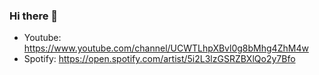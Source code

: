 ### Hi there 👋

 - Youtube: https://www.youtube.com/channel/UCWTLhpXBvl0g8bMhg4ZhM4w
 - Spotify: https://open.spotify.com/artist/5i2L3lzGSRZBXlQo2y7Bfo

<!--
**kapasifulop/kapasifulop** is a ✨ _special_ ✨ repository because its `README.md` (this file) appears on your GitHub profile.

Here are some ideas to get you started:

- 🔭 I’m currently working on ...
- 🌱 I’m currently learning ...
- 👯 I’m looking to collaborate on ...
- 🤔 I’m looking for help with ...
- 💬 Ask me about ...
- 📫 How to reach me: ...
- 😄 Pronouns: ...
- ⚡ Fun fact: ...
-->
